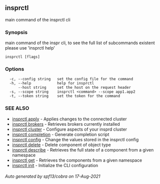 ## insprctl

main command of the insprctl cli

### Synopsis

main command of the inspr cli, to see the full list of subcommands existent please use 'insprctl help'

```
insprctl [flags]
```

### Options

```
  -c, --config string   set the config file for the command
  -h, --help            help for insprctl
      --host string     set the host on the request header
  -s, --scope string    insprctl <command> --scope app1.app2
  -t, --token string    set the token for the command
```

### SEE ALSO

* [insprctl apply](insprctl_apply.md)	 - Applies changes to the connected cluster
* [insprctl brokers](insprctl_brokers.md)	 - Retrieves brokers currently installed
* [insprctl cluster](insprctl_cluster.md)	 - Configure aspects of your insprd cluster
* [insprctl completion](insprctl_completion.md)	 - Generate completion script
* [insprctl config](insprctl_config.md)	 - Change the values stored in the insprctl config
* [insprctl delete](insprctl_delete.md)	 - Delete component of object type
* [insprctl describe](insprctl_describe.md)	 - Retrieves the full state of a component from a given namespace
* [insprctl get](insprctl_get.md)	 - Retrieves the components from a given namespace
* [insprctl init](insprctl_init.md)	 - Initialize the CLI configuration

###### Auto generated by spf13/cobra on 17-Aug-2021
